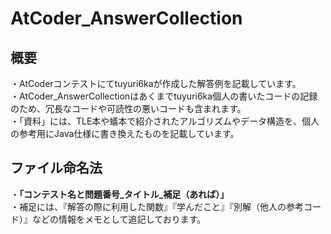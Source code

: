 AtCoder_AnswerCollection
====
## 概要  
・AtCoderコンテストにてtuyuri6kaが作成した解答例を記載しています。<br>
・AtCoder_AnswerCollectionはあくまでtuyuri6ka個人の書いたコードの記録のため、冗長なコードや可読性の悪いコードも含まれます。<br>
・「資料」には、TLE本や蟻本で紹介されたアルゴリズムやデータ構造を、個人の参考用にJava仕様に書き換えたものを記載しています。<br>
## ファイル命名法
・__「コンテスト名と問題番号_タイトル_補足（あれば）」__<br>
・補足には、『解答の際に利用した関数』『学んだこと』『別解（他人の参考コード）』などの情報をメモとして追記しております。
